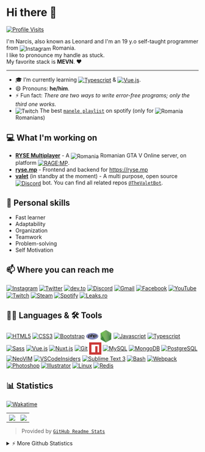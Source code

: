 # Hi there 👋

[![Profile Visits](https://badges.pufler.dev/visits/LeonardSSH/LeonardSSH?style=flat-square&color=c3002f)](https://pufler.dev/git-badges/)

I'm Narcis, also known as Leonard and I'm an 19 y.o self-taught programmer from <img src="https://github.com/LeonardSSH/LeonardSSH/blob/master/romania.png" alt="Instagram" width="24" align="center"> Romania.
<br />
I like to pronounce my handle as stuck.
<br />
My favorite stack is <b>MEVN</b>. ❤️

<hr>

* 🎓 I’m currently learning [<img src="https://github.com/LeonardSSH/LeonardSSH/blob/master/typescript.svg" alt="Typescript" width="26" align="center">][TS] & [<img src="https://github.com/LeonardSSH/LeonardSSH/blob/master/vue.svg" alt="Vue.js" width="26" align="center">][Vue.js].
* 😄 Pronouns: **he/him**.
* ⚡️ Fun fact: *There are two ways to write error-free programs; only the third one works.*
* <img src="https://github.com/LeonardSSH/LeonardSSH/blob/master/spotify.svg" alt="Twitch" width="24" align="center"> The best [`manele playlist`] on spotify (only for <img src="https://github.com/LeonardSSH/LeonardSSH/blob/master/romania.png" alt="Romania" width="24" align="center"> Romanians)

<!--
#### 🥅 2020 Goals: 
   - [ ] Contribute more to Open Source projects
   - [ ] Make my own framework for the [`@TheValetBot`]
   - [ ] Finish [`@TheValetBot`] 😂
   - [ ] Learn [<img src="https://github.com/LeonardSSH/LeonardSSH/blob/master/typescript.svg" alt="Typescript" width="26" align="center">][TS] & [<img src="https://github.com/LeonardSSH/LeonardSSH/blob/master/angular.svg" alt="Angular" width="32" align="center">][Angular]
   - [ ] Learn more about API
   - [ ] Make the basic systems required for the GTA V Server [`@rysemultiplayer`]
-->
   
## 💻 What I'm working on
   * **[RYSE Multiplayer]** - A <img src="https://github.com/LeonardSSH/LeonardSSH/blob/master/romania.png" alt="Romania" width="24" align="center"> Romanian GTA V Online server, on platform [<img src="https://github.com/LeonardSSH/LeonardSSH/blob/master/ragemp.png" alt="RAGE:MP" width="18" align="center">][RAGEMP].
   * **[ryse.mp](https://ryse.mp)** - Frontend and backend for https://ryse.mp
   * **[valet](https://leonard.sh)** (in standby at the moment) - A multi purpose, open source [<img src="https://github.com/LeonardSSH/LeonardSSH/blob/master/discord.svg" alt="Discord" width="26" align="center">][`discord`] bot. You can find all related repos [`@TheValetBot`]. 
   
## 🌟 Personal skills
   * Fast learner
   * Adaptability
   * Organization
   * Teamwork
   * Problem-solving
   * Self Motivation

## 📫 Where you can reach me
[<img src="https://github.com/LeonardSSH/LeonardSSH/blob/master/instagram.svg" alt="Instagram" width="32px" align="center">][Instagram]
[<img src="https://github.com/LeonardSSH/LeonardSSH/blob/master/twitter.svg" alt="Twitter" width="32" align="center">][Twitter]
[<img src="https://practicaldev-herokuapp-com.freetls.fastly.net/assets/devlogo-pwa-512.png" alt="dev.to" width="32" align="center">][DevTo]
[<img src="https://github.com/LeonardSSH/LeonardSSH/blob/master/discord.svg" alt="Discord" width="32" align="center">][Discord]
[<img src="https://github.com/LeonardSSH/LeonardSSH/blob/master/gmail.svg" alt="Gmail" width="32" align="center">][Gmail]
[<img src="https://github.com/LeonardSSH/LeonardSSH/blob/master/facebook.svg" alt="Facebook" width="32" align="center">][Facebook]
[<img src="https://github.com/LeonardSSH/LeonardSSH/blob/master/youtube.svg" alt="YouTube" width="32" align="center">][YouTube]
[<img src="https://github.com/LeonardSSH/LeonardSSH/blob/master/twitch.svg" alt="Twitch" width="32" align="center">][Twitch]
[<img src="https://github.com/LeonardSSH/LeonardSSH/blob/master/steam.svg" alt="Steam" width="32" align="center">][Steam]
[<img src="https://github.com/LeonardSSH/LeonardSSH/blob/master/spotify.svg" alt="Spotify" width="32" align="center">][Spotify]
[<img src="https://github.com/LeonardSSH/LeonardSSH/blob/master/leaks-logo.png" alt="Leaks.ro" width="30" align="center">][Leaks-Profile]

## 👨‍💻 Languages & 🛠️ Tools
[<img src="https://github.com/LeonardSSH/LeonardSSH/blob/master/html5.svg" alt="HTML5" width="36" align="center">][HTML5]
[<img src="https://github.com/LeonardSSH/LeonardSSH/blob/master/css3.svg" alt="CSS3" width="36" align="center">][CSS3]
[<img src="https://github.com/LeonardSSH/LeonardSSH/blob/master/bootstrap.svg" alt="Bootstrap" width="36" align="center">][Bootstrap]
[<img src="https://raw.githubusercontent.com/github/explore/ccc16358ac4530c6a69b1b80c7223cd2744dea83/topics/php/php.png" alt="PHP" width="32" align="center">][PHP]
[<img src="https://raw.githubusercontent.com/github/explore/80688e429a7d4ef2fca1e82350fe8e3517d3494d/topics/nodejs/nodejs.png" alt="Node.js" width="32" align="center">][Node.js]
[<img src="https://github.com/LeonardSSH/LeonardSSH/blob/master/javascript.svg" alt="Javascript" width="36" align="center">][JS]
[<img src="https://github.com/LeonardSSH/LeonardSSH/blob/master/typescript.svg" alt="Typescript" width="36" align="center">][TS]
[<img src="https://github.com/LeonardSSH/LeonardSSH/blob/master/sass.svg" alt="Sass" width="36" align="center">][Sass]
[<img src="https://github.com/LeonardSSH/LeonardSSH/blob/master/vue.svg" alt="Vue.js" width="36" align="center">][Vue.js]
[<img src="https://www.vectorlogo.zone/logos/nuxtjs/nuxtjs-icon.svg" alt="Nuxt.js" width="32" align="center">][Nuxt.js]
[<img src="https://github.com/LeonardSSH/LeonardSSH/blob/master/git.svg" alt="Git" width="36" align="center">][Git]
[<img src="https://raw.githubusercontent.com/github/explore/80688e429a7d4ef2fca1e82350fe8e3517d3494d/topics/npm/npm.png" alt="Node Package Manager" width="32" align="center">][npm]
[<img src="https://i.imgur.com/SrEvsTW.png" alt="MySQL" width="32" align="center">][MySQL]
[<img src="https://github.com/LeonardSSH/LeonardSSH/blob/master/mongodb.svg" alt="MongoDB" width="32" align="center">][MongoDB]
[<img src="https://github.com/LeonardSSH/LeonardSSH/blob/master/postgresql.svg" alt="PostgreSQL" width="32" align="center">][PostgreSQL]
[<img src="https://github.com/LeonardSSH/LeonardSSH/blob/master/neovim.svg" alt="NeoVIM" width="32" align="center">][NeoVIM]
[<img src="https://github.com/LeonardSSH/LeonardSSH/blob/master/vscodeinsiders.svg" alt="VSCodeInsiders" width="32" align="center">][VSCode Insiders]
[<img src="https://github.com/LeonardSSH/LeonardSSH/blob/master/sublimetext3.svg" alt="Sublime Text 3" width="32" align="center">][Sublime Text 3]
[<img src="https://github.com/LeonardSSH/LeonardSSH/blob/master/bash.svg" alt="Bash" width="38" align="center">][Bash]
[<img src="https://devicons.github.io/devicon/devicon.git/icons/webpack/webpack-original.svg" alt="Webpack" width="34" align="center">][Webpack]
[<img src="https://github.com/LeonardSSH/LeonardSSH/blob/master/photoshop.svg" alt="Photoshop" width="36" align="center">][Photoshop]
[<img src="https://www.vectorlogo.zone/logos/adobe_illustrator/adobe_illustrator-icon.svg" alt="Illustrator" width="28" align="center">][Illustrator]
[<img src="https://devicons.github.io/devicon/devicon.git/icons/linux/linux-original.svg" alt="Linux" width="32" align="center">][Linux]
[<img src="https://github.com/LeonardSSH/LeonardSSH/blob/master/redis.svg" alt="Redis" width="32" align="center">][Redis]

## 📊 Statistics
[<img src="https://github.com/LeonardSSH/LeonardSSH/blob/master/wakatime.svg" alt="Wakatime" width="32px" align="center">][Wakatime]

<table>
  <tr>
    <td align="center" style="padding=0;width=50%;">
      <img align="center" style="padding=0;" src="https://github-readme-stats-eight-theta.vercel.app/api?username=leonardssh&show_icons=true&include_all_commits=true&count_private=true&bg_color=1c1c1c&hide_border=true&text_color=ffffff&title_color=c3002f&icon_color=c3002f" />
    </td>
    <td align="center" style="padding=0;width=50%;">
      <img align="center" style="padding=0;" src="https://github-readme-stats.vercel.app/api/top-langs/?username=LeonardSSH&layout=compact&bg_color=1c1c1c&hide_border=true&text_color=ffffff&title_color=c3002f&icon_color=c3002f" />
    </td>
  </tr>
</table>

> Provided by [`GitHub Readme Stats`]

<details>
   <summary>⚡ More Github Statistics</summary>
   
   <br>
   
<!--START_SECTION:waka-->
**🐱 My Github Data** 

> 🏆 1,768 Contributions in the Year 2020
 > 
> 📦 52.5 kB Used in Github's Storage 
 > 
> 💼 Opted to Hire
 > 
> 📜 11 Public Repositories
 > 
> 🔑 11 Private Repositories 

**I'm an Early 🐤** 

```text
🌞 Morning    132 commits    ███░░░░░░░░░░░░░░░░░░░░░░   13.36% 
🌆 Daytime    460 commits    ███████████░░░░░░░░░░░░░░   46.56% 
🌃 Evening    338 commits    ████████░░░░░░░░░░░░░░░░░   34.21% 
🌙 Night      58 commits     █░░░░░░░░░░░░░░░░░░░░░░░░   5.87%

```
📅 **I'm Most Productive on Thursday** 

```text
Monday       120 commits    ███░░░░░░░░░░░░░░░░░░░░░░   12.15% 
Tuesday      101 commits    ██░░░░░░░░░░░░░░░░░░░░░░░   10.22% 
Wednesday    170 commits    ████░░░░░░░░░░░░░░░░░░░░░   17.21% 
Thursday     217 commits    █████░░░░░░░░░░░░░░░░░░░░   21.96% 
Friday       100 commits    ██░░░░░░░░░░░░░░░░░░░░░░░   10.12% 
Saturday     203 commits    █████░░░░░░░░░░░░░░░░░░░░   20.55% 
Sunday       77 commits     ██░░░░░░░░░░░░░░░░░░░░░░░   7.79%

```


📊 **This Week I Spent My Time On** 

```text
💬 Programming Languages: 
Vue.js                   8 hrs 54 mins       █████████░░░░░░░░░░░░░░░░   36.49% 
JavaScript               8 hrs 40 mins       █████████░░░░░░░░░░░░░░░░   35.55% 
TypeScript               2 hrs 42 mins       ██░░░░░░░░░░░░░░░░░░░░░░░   11.11% 
JSON                     1 hr 23 mins        █░░░░░░░░░░░░░░░░░░░░░░░░   5.72% 
VimL                     54 mins             █░░░░░░░░░░░░░░░░░░░░░░░░   3.74%

🔥 Editors: 
Vim                      16 hrs 13 mins      ████████████████░░░░░░░░░   66.44% 
VS Code                  8 hrs 11 mins       ████████░░░░░░░░░░░░░░░░░   33.56%

💻 Operating System: 
Linux                    23 hrs 19 mins      ████████████████████████░   95.55% 
Windows                  1 hr 5 mins         █░░░░░░░░░░░░░░░░░░░░░░░░   4.45%

```

**I Mostly Code in JavaScript** 

```text
JavaScript               4 repos             ████████░░░░░░░░░░░░░░░░░   33.33% 
CSS                      4 repos             ████████░░░░░░░░░░░░░░░░░   33.33% 
HTML                     1 repo              ██░░░░░░░░░░░░░░░░░░░░░░░   8.33% 
TSQL                     1 repo              ██░░░░░░░░░░░░░░░░░░░░░░░   8.33% 
TypeScript               1 repo              ██░░░░░░░░░░░░░░░░░░░░░░░   8.33%

```



<!--END_SECTION:waka-->

</details>

<!--START_SECTION:links-->

[`discord`]:               https://discord.com/

[`@TheValetBot`]:          https://github.com/TheValetBot
[RYSE Multiplayer]:        https://github.com/rysemultiplayer

[RAGEMP]:                  https://rage.mp/

[Instagram]:               https://www.instagram.com/leonardssh22/
[Twitter]:                 https://twitter.com/leonardssh_22
[DevTo]:                   https://dev.to/leonardssh
[Discord]:                 https://discord.com/users/290131759159443457
[Gmail]:                   mailto:contact@leonard.sh
[Facebook]:                https://www.facebook.com/leonardssh22
[YouTube]:                 https://www.youtube.com/LeonardSSH
[Twitch]:                  https://www.twitch.tv/leonardssh22
[Steam]:                   https://steamcommunity.com/id/leonardssh/
[Spotify]:                 https://open.spotify.com/user/dwte9evqj8dph3ke924c7olpt

[HTML5]:                   https://developer.mozilla.org/en-US/docs/Web/HTML
[CSS3]:                    https://developer.mozilla.org/en-US/docs/Web/CSS
[PHP]:                     https://www.php.net/
[Node.js]:                 https://nodejs.org/en/
[JS]:                      https://developer.mozilla.org/en-US/docs/Web/JavaScript
[TS]:                      https://www.typescriptlang.org/
[Sass]:                    https://sass-lang.com/
[Vue.js]:                  https://vuejs.org/

[Git]:                     https://git-scm.com/
[npm]:                     https://npmjs.com
[MySQL]:                   https://www.mysql.com/
[MongoDB]:                 https://www.mongodb.com/
[PostgreSQL]:              https://www.postgresql.org/
[NeoVIM]:                  https://neovim.io/
[VSCode Insiders]:         https://code.visualstudio.com/insiders/
[Sublime Text 3]:          https://www.sublimetext.com/
[Bash]:                    https://www.gnu.org/software/bash/
[Bootstrap]:               https://getbootstrap.com
[Webpack]:                 https://webpack.js.org
[Nuxt.js]:                 https://nuxtjs.org/
[Photoshop]:               https://www.photoshop.com/en
[Illustrator]:             https://www.adobe.com/in/products/illustrator.html
[Linux]:                   https://www.linux.org/
[Redis]:                   https://redis.io/

[`manele playlist`]:       https://open.spotify.com/playlist/329xtb1CReijERQqI6dJCV?si=Lhlzc7MGT2yTmI4V46tarA
[Leaks-Profile]:           https://www.leaks.ro/profile/8-leonard/
[`GitHub Readme Stats`]:   https://github.com/anuraghazra/github-readme-stats

[Wakatime]:                https://wakatime.com/@leonard

<!--END_SECTION:links-->
